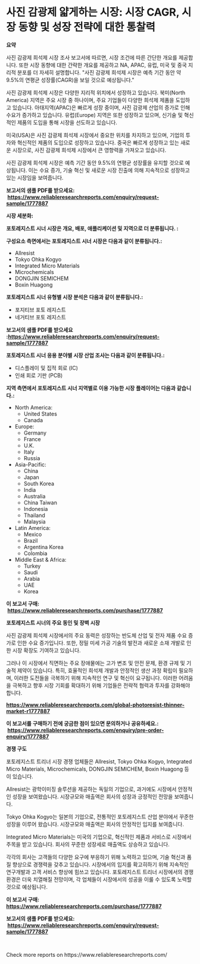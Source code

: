 <p><h1>사진 감광제 얇게하는 시장: 시장 CAGR, 시장 동향 및 성장 전략에 대한 통찰력</h1></p><p><strong>요약</strong></p>
<p><p>사진 감광제 희석제 시장 조사 보고서에 따르면, 시장 조건에 따른 간단한 개요를 제공합니다. 또한 시장 동향에 대한 간략한 개요를 제공하고 NA, APAC, 유럽, 미국 및 중국 지리적 분포를 더 자세히 설명합니다. "사진 감광제 희석제 시장은 예측 기간 동안 약 9.5%의 연평균 성장률(CAGR)을 보일 것으로 예상됩니다."</p><p>사진 감광제 희석제 시장은 다양한 지리적 위치에서 성장하고 있습니다. 북미(North America) 지역은 주요 시장 중 하나이며, 주요 기업들이 다양한 희석제 제품을 도입하고 있습니다. 아태지역(APAC)은 빠르게 성장 중이며, 사진 감광제 산업의 증가로 인해 수요가 증가하고 있습니다. 유럽(Europe) 지역은 또한 성장하고 있으며, 신기술 및 혁신적인 제품의 도입을 통해 시장을 선도하고 있습니다. </p><p>미국(USA)은 사진 감광제 희석제 시장에서 중요한 위치를 차지하고 있으며, 기업의 투자와 혁신적인 제품의 도입으로 성장하고 있습니다. 중국은 빠르게 성장하고 있는 새로운 시장으로, 사진 감광제 희석제 시장에서 큰 영향력을 가져오고 있습니다.</p><p>사진 감광제 희석제 시장은 예측 기간 동안 9.5%의 연평균 성장률을 유지할 것으로 예상됩니다. 이는 수요 증가, 기술 혁신 및 새로운 시장 진출에 의해 지속적으로 성장하고 있는 시장임을 보여줍니다.</p></p>
<p><strong>보고서의 샘플 PDF를 받으세요: &nbsp;<a href="https://www.reliableresearchreports.com/enquiry/request-sample/1777887">https://www.reliableresearchreports.com/enquiry/request-sample/1777887</a></strong></p>
<p><strong>시장 세분화:</strong></p>
<p><strong> 포토레지스트 시너 시장은 개요, 배포, 애플리케이션 및 지역으로 더 분류됩니다. :</strong></p>
<p><strong>구성요소 측면에서는 포토레지스트 시너 시장은 다음과 같이 분류됩니다.:</strong></p>
<p><ul><li>Allresist</li><li>Tokyo Ohka Kogyo</li><li>Integrated Micro Materials</li><li>Microchemicals</li><li>DONGJIN SEMICHEM</li><li>Boxin Huagong</li></ul></p>
<p><strong> 포토레지스트 시너 유형별 시장 분석은 다음과 같이 분류됩니다.:</strong></p>
<p><ul><li>포지티브 포토 레지스트</li><li>네거티브 포토 레지스트</li></ul></p>
<p><strong>보고서의 샘플 PDF를 받으세요 :<a href="https://www.reliableresearchreports.com/enquiry/request-sample/1777887">https://www.reliableresearchreports.com/enquiry/request-sample/1777887</a></strong></p>
<p><strong> 포토레지스트 시너 응용 분야별 시장 산업 조사는 다음과 같이 분류됩니다.:</strong></p>
<p><ul><li>디스플레이 및 집적 회로 (IC)</li><li>인쇄 회로 기판 (PCB)</li></ul></p>
<p><strong>지역 측면에서 포토레지스트 시너 지역별로 이용 가능한 시장 플레이어는 다음과 같습니다.:</strong></p>
<p><ul>
    <li>
        North America:
        <ul>
            <li>United States</li>
            <li>Canada</li>
        </ul>
    </li>
    <li>
        Europe:
        <ul>
            <li>Germany</li>
            <li>France</li>
            <li>U.K.</li>
            <li>Italy</li>
            <li>Russia</li>
        </ul>
    </li>
    <li>
        Asia-Pacific:
        <ul>
            <li>China</li>
            <li>Japan</li>
            <li>South Korea</li>
            <li>India</li>
            <li>Australia</li>
            <li>China Taiwan</li>
            <li>Indonesia</li>
            <li>Thailand</li>
            <li>Malaysia</li>
        </ul>
    </li>
    <li>
        Latin America:
        <ul>
            <li>Mexico</li>
            <li>Brazil</li>
            <li>Argentina Korea</li>
            <li>Colombia</li>
        </ul>
    </li>
    <li>
        Middle East & Africa:
        <ul>
            <li>Turkey</li>
            <li>Saudi</li>
            <li>Arabia</li>
            <li>UAE</li>
            <li>Korea</li>
        </ul>
    </li>
    </ul></p>
<p><strong>이 보고서 구매: &nbsp;<a href="https://www.reliableresearchreports.com/purchase/1777887">https://www.reliableresearchreports.com/purchase/1777887</a></strong></p>
<p><strong>포토레지스트 시너의 주요 동인 및 장벽 시장</strong></p>
<p><p>사진 감광제 희석제 시장에서의 주요 동력은 성장하는 반도체 산업 및 전자 제품 수요 증가로 인한 수요 증가입니다. 또한, 정밀 미세 가공 기술의 발전과 새로운 소재 개발로 인한 시장 확장도 기여하고 있습니다. </p><p>그러나 이 시장에서 직면하는 주요 장애물에는 고가 변조 및 안전 문제, 환경 규제 및 기술적 제약이 있습니다. 특히, 효율적인 희석제 개발과 안정적인 생산 과정 확립이 필요하며, 이러한 도전들을 극복하기 위해 지속적인 연구 및 혁신이 요구됩니다. 이러한 어려움을 극복하고 향후 시장 기회를 확대하기 위해 기업들은 전략적 협력과 투자를 강화해야 합니다.</p></p>
<p><strong><a href="https://www.reliableresearchreports.com/global-photoresist-thinner-market-r1777887">https://www.reliableresearchreports.com/global-photoresist-thinner-market-r1777887</a></strong></p>
<p><strong>이 보고서를 구매하기 전에 궁금한 점이 있으면 문의하거나 공유하세요.: &nbsp;<a href="https://www.reliableresearchreports.com/enquiry/pre-order-enquiry/1777887">https://www.reliableresearchreports.com/enquiry/pre-order-enquiry/1777887</a></strong></p>
<p><strong>경쟁 구도</strong></p>
<p><p>포토레지스트 트리너 시장 경쟁 업체들은 Allresist, Tokyo Ohka Kogyo, Integrated Micro Materials, Microchemicals, DONGJIN SEMICHEM, Boxin Huagong 등이 있습니다.</p><p>Allresist는 광학이미징 솔루션을 제공하는 독일의 기업으로, 과거에도 시장에서 안정적인 성장을 보여왔습니다. 시장규모와 매출액은 회사의 성장과 긍정적인 전망을 보여줍니다.</p><p>Tokyo Ohka Kogyo는 일본의 기업으로, 전통적인 포토레지스트 산업 분야에서 꾸준한 성장을 이루어 왔습니다. 시장규모와 매출액은 회사의 안정적인 입지를 보여줍니다.</p><p>Integrated Micro Materials는 미국의 기업으로, 혁신적인 제품과 서비스로 시장에서 주목을 받고 있습니다. 회사의 꾸준한 성장세로 매출액도 상승하고 있습니다.</p><p>각각의 회사는 고객들의 다양한 요구에 부응하기 위해 노력하고 있으며, 기술 혁신과 품질 향상으로 경쟁력을 갖추고 있습니다. 시장에서의 입지를 확고히하기 위해 지속적인 연구개발과 고객 서비스 향상에 힘쓰고 있습니다. 포토레지스트 트리너 시장에서의 경쟁 환경은 더욱 치열해질 전망이며, 각 업체들이 시장에서의 성공을 이룰 수 있도록 노력할 것으로 예상됩니다.</p></p>
<p><strong>이 보고서 구매: &nbsp; <a href="https://www.reliableresearchreports.com/purchase/1777887">https://www.reliableresearchreports.com/purchase/1777887</a></strong></p>
<p><strong>보고서의 샘플 PDF를 받으세요: &nbsp;<a href="https://www.reliableresearchreports.com/enquiry/request-sample/1777887">https://www.reliableresearchreports.com/enquiry/request-sample/1777887</a></strong><strong></strong></p>
<p>&nbsp;</p>
<p>Check more reports on https://www.reliableresearchreports.com/</p>
